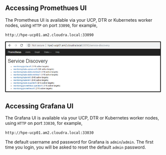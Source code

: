 

## Accessing Promethues UI

The Prometheus UI is available via your UCP, DTR or Kubernetes worker nodes, using `HTTP` on port `33090`, for example,

```
http://hpe-ucp01.am2.cloudra.local:33090
```


!["Prometheus Service Discovery"][media-prometheus-k8s-service-discovery] 




## Accessing Grafana UI

The Grafana UI is available via your UCP, DTR or Kubernetes worker nodes, using `HTTP` on port `33030`, 
for example,

```
http://hpe-ucp01.am2.cloudra.local:33030
```
The default username and password for Grafana is `admin`/`admin`. The first time you login, you will be asked 
to reset the default `admin` password.



[media-prometheus-k8s-service-discovery]:<../media/prometheus-k8s-service-discovery.png> "Prometheus Service Discovery"



